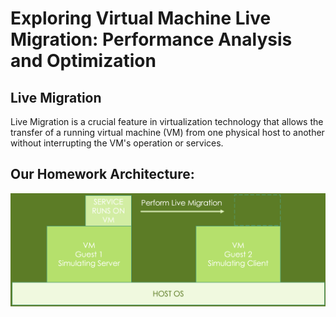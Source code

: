 # Exploring Virtual Machine Live Migration: Performance Analysis and Optimization

## Live Migration
Live Migration is a crucial feature in virtualization technology that allows the transfer of a running virtual machine (VM) from one physical host to another without interrupting the VM's operation or services.

## Our Homework Architecture:
![](../assets/2025-06-10-21-20-15.png)
